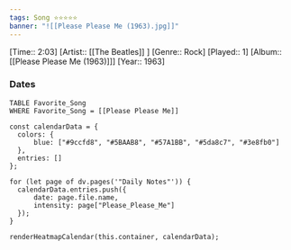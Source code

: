 ```yaml
---
tags: Song ⭐⭐⭐⭐⭐ 
banner: "![[Please Please Me (1963).jpg]]"
---
```

[Time:: 2:03]
[Artist:: [[The Beatles]] ]
[Genre:: Rock]
[Played:: 1]
[Album:: [[Please Please Me (1963)]]]
[Year:: 1963]
### Dates
````dataview
TABLE Favorite_Song
WHERE Favorite_Song = [[Please Please Me]]
````
  ```dataviewjs
const calendarData = { 
	colors: { 
		blue: ["#9ccfd8", "#5BAAB8", "#57A1BB", "#5da8c7", "#3e8fb0"] 
	}, 
	entries: [] 
}; 

for (let page of dv.pages('"Daily Notes"')) { 
	calendarData.entries.push({ 
		date: page.file.name, 
		intensity: page["Please_Please_Me"]
	}); 
} 

renderHeatmapCalendar(this.container, calendarData);
```

